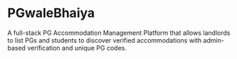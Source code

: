 # PGwaleBhaiya
A full-stack PG Accommodation Management Platform that allows landlords to list PGs and students to discover verified accommodations with admin-based verification and unique PG codes.
